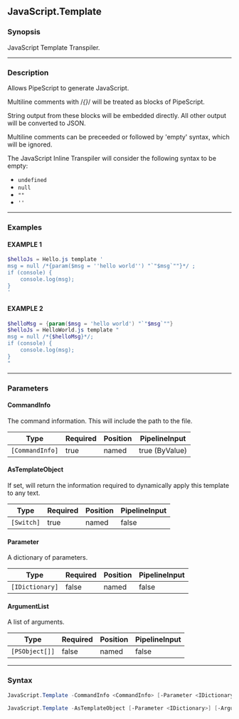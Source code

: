 JavaScript.Template
-------------------




### Synopsis
JavaScript Template Transpiler.



---


### Description

Allows PipeScript to generate JavaScript.

Multiline comments with /*{}*/ will be treated as blocks of PipeScript.

String output from these blocks will be embedded directly.  All other output will be converted to JSON.

Multiline comments can be preceeded or followed by 'empty' syntax, which will be ignored.

The JavaScript Inline Transpiler will consider the following syntax to be empty:

* ```undefined```
* ```null```
* ```""```
* ```''```



---


### Examples
#### EXAMPLE 1
```PowerShell
$helloJs = Hello.js template '
msg = null /*{param($msg = ''hello world'') "`"$msg`""}*/ ;
if (console) {
    console.log(msg);
}
'
```

#### EXAMPLE 2
```PowerShell
$helloMsg = {param($msg = 'hello world') "`"$msg`""}
$helloJs = HelloWorld.js template "
msg = null /*{$helloMsg}*/;
if (console) {
    console.log(msg);
}
"
```



---


### Parameters
#### **CommandInfo**

The command information.  This will include the path to the file.






|Type           |Required|Position|PipelineInput |
|---------------|--------|--------|--------------|
|`[CommandInfo]`|true    |named   |true (ByValue)|



#### **AsTemplateObject**

If set, will return the information required to dynamically apply this template to any text.






|Type      |Required|Position|PipelineInput|
|----------|--------|--------|-------------|
|`[Switch]`|true    |named   |false        |



#### **Parameter**

A dictionary of parameters.






|Type           |Required|Position|PipelineInput|
|---------------|--------|--------|-------------|
|`[IDictionary]`|false   |named   |false        |



#### **ArgumentList**

A list of arguments.






|Type          |Required|Position|PipelineInput|
|--------------|--------|--------|-------------|
|`[PSObject[]]`|false   |named   |false        |





---


### Syntax
```PowerShell
JavaScript.Template -CommandInfo <CommandInfo> [-Parameter <IDictionary>] [-ArgumentList <PSObject[]>] [<CommonParameters>]
```
```PowerShell
JavaScript.Template -AsTemplateObject [-Parameter <IDictionary>] [-ArgumentList <PSObject[]>] [<CommonParameters>]
```
